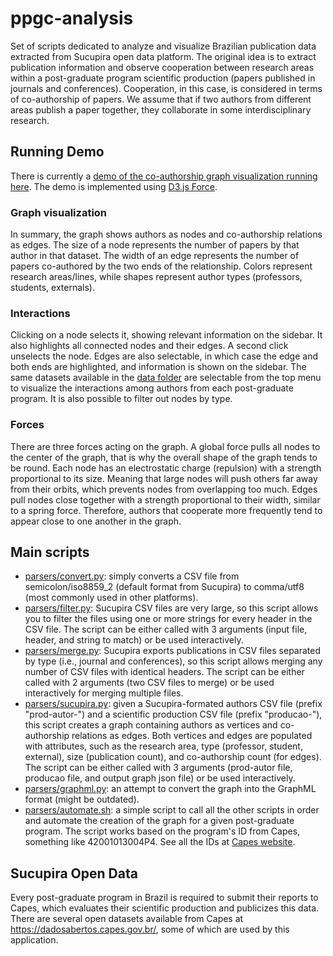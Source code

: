 # ppgc-analysis
Set of scripts dedicated to analyze and visualize Brazilian publication data extracted from Sucupira open data platform. The original idea is to extract publication information and observe cooperation between research areas within a post-graduate program scientific production (papers published in journals and conferences). Cooperation, in this case, is considered in terms of co-authorship of papers. We assume that if two authors from different areas publish a paper together, they collaborate in some interdisciplinary research.

## Running Demo
There is currently a [demo of the co-authorship graph visualization running here](http://labcom.inf.ufrgs.br/~jwickboldt/ppgc-analysis/graph.html). The demo is implemented using [D3.js Force](https://github.com/d3/d3-force). 

### Graph visualization
In summary, the graph shows authors as nodes and co-authorship relations as edges. The size of a node represents the number of papers by that author in that dataset. The width of an edge represents the number of papers co-authored by the two ends of the relationship. Colors represent research areas/lines, while shapes represent author types (professors, students, externals).  

### Interactions
Clicking on a node selects it, showing relevant information on the sidebar. It also highlights all connected nodes and their edges. A second click unselects the node. Edges are also selectable, in which case the edge and both ends are highlighted, and information is shown on the sidebar. The same datasets available in the [data folder](data) are selectable from the top menu to visualize the interactions among authors from each post-graduate program. It is also possible to filter out nodes by type.

### Forces
There are three forces acting on the graph. A global force pulls all nodes to the center of the graph, that is why the overall shape of the graph tends to be round. Each node has an electrostatic charge (repulsion) with a strength proportional to its size. Meaning that large nodes will push others far away from their orbits, which prevents nodes from overlapping too much. Edges pull nodes close together with a strength proportional to their width, similar to a spring force. Therefore, authors that cooperate more frequently tend to appear close to one another in the graph.

## Main scripts

* [parsers/convert.py](parsers/convert.py): simply converts a CSV file from semicolon/iso8859_2 (default format from Sucupira) to comma/utf8 (most commonly used in other platforms).
* [parsers/filter.py](parsers/filter.py): Sucupira CSV files are very large, so this script allows you to filter the files using one or more strings for every header in the CSV file. The script can be either called with 3 arguments (input file, header, and string to match) or be used interactively. 
* [parsers/merge.py](parsers/merge.py): Sucupira exports publications in CSV files separated by type (i.e., journal and conferences), so this script allows merging any number of CSV files with identical headers. The script can be either called with 2 arguments (two CSV files to merge) or be used interactively for merging multiple files. 
* [parsers/sucupira.py](parsers/sucupira.py): given a Sucupira-formated authors CSV file (prefix "prod-autor-") and a scientific production CSV file (prefix "producao-"), this script creates a graph containing authors as vertices and co-authorship relations as edges. Both vertices and edges are populated with attributes, such as the research area, type (professor, student, external), size (publication count), and co-authorship count (for edges). The script can be either called with 3 arguments (prod-autor file, producao file, and output graph json file) or be used interactively.
* [parsers/graphml.py](parsers/graphml.py): an attempt to convert the graph into the GraphML format (might be outdated).
* [parsers/automate.sh](parsers/automate.sh): a simple script to call all the other scripts in order and automate the creation of the graph for a given post-graduate program. The script works based on the program's ID from Capes, something like 42001013004P4. See all the IDs at [Capes website](https://sucupira.capes.gov.br/sucupira/public/consultas/coleta/programa/quantitativos/quantitativoBuscaAvancada.jsf).

## Sucupira Open Data
Every post-graduate program in Brazil is required to submit their reports to Capes, which evaluates their scientific production and publicizes this data. There are several open datasets available from Capes at https://dadosabertos.capes.gov.br/, some of which are used by this application. 
